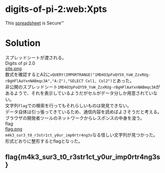 # digits-of-pi-2:web:Xpts<!--X-->
This [spreadsheet](https://docs.google.com/spreadsheets/d/1NX9nUMrpaxGqChQ7ROzITDtlxaz5McSsN5BMs-o5k-M/edit) is Secure™  

# Solution
スプレッドシートが渡される。  
Digits of pi 2.0  
[site.png](site/site.png)  
数式を確認するとA2に`=QUERY(IMPORTRANGE("1MD4O3pFoQY59_YoW_ZzxRUg-rBgHFlAaYxnNABmqc3A","A:Z"),"SELECT Col1, Col2")`とあった。  
非公開のスプレッドシート`1MD4O3pFoQY59_YoW_ZzxRUg-rBgHFlAaYxnNABmqc3A`があるようで、それを表示しているようだがセルがデータ分しか用意されていない。  
文字列`flag`での検索を行ってもそれらしいものは発見できない。  
データ自体は引っ張ってきているため、通信内容を読めばよさそうだと考える。  
ブラウザの開発者ツールのネットワークからレスポンスの中身を浚う。  
flag  
[flag.png](site/flag.png)  
`m4k3_sur3_t0_r3str1ct_y0ur_imp0rtr4ng3s`なる怪しい文字列が見つかった。  
形式どおりに整形するとflagとなった。  

## flag{m4k3_sur3_t0_r3str1ct_y0ur_imp0rtr4ng3s}